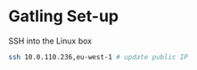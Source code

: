 Gatling Set-up
==============

SSH into the Linux box 
```sh 
ssh 10.0.110.236,eu-west-1 # update public IP
```



